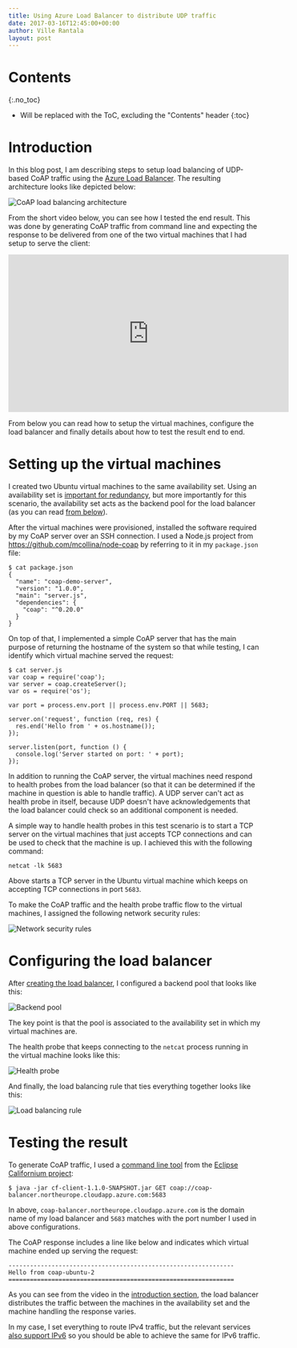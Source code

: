 ```yaml
---
title: Using Azure Load Balancer to distribute UDP traffic
date: 2017-03-16T12:45:00+00:00
author: Ville Rantala
layout: post
---
```


# Contents
{:.no_toc}

* Will be replaced with the ToC, excluding the "Contents" header
{:toc}

# Introduction

In this blog post, I am describing steps to setup load balancing of UDP-based CoAP traffic using the [Azure Load Balancer](https://azure.microsoft.com/en-us/services/load-balancer/). The resulting architecture looks like depicted below:

![CoAP load balancing architecture]({{site.baseurl}}/images/coap-load-balancing-architecture.png)

From the short video below, you can see how I tested the end result. This was done by generating CoAP traffic from command line and expecting the response to be delivered from one of the two virtual machines that I had setup to serve the client:

<iframe width="560" height="315" src="https://www.youtube.com/embed/8qq4SrpYln0" frameborder="0" allowfullscreen></iframe>

From below you can read how to setup the virtual machines, configure the load balancer and finally details about how to test the result end to end.

# Setting up the virtual machines

I created two Ubuntu virtual machines to the same availability set. Using an availability set is [important for redundancy](https://docs.microsoft.com/en-us/azure/virtual-machines/virtual-machines-windows-create-availability-set), but more importantly for this scenario, the availability set acts as the backend pool for the load balancer (as you can read [from below](#configuring-the-load-balancer)).

After the virtual machines were provisioned, installed the software required by my CoAP server over an SSH connection. I used a Node.js project from https://github.com/mcollina/node-coap by referring to it in my `package.json` file:

```
$ cat package.json
{
  "name": "coap-demo-server",
  "version": "1.0.0",
  "main": "server.js",
  "dependencies": {
    "coap": "^0.20.0"
  }
}
```

On top of that, I implemented a simple CoAP server that has the main purpose of returning the hostname of the system so that while testing, I can identify which virtual machine served the request:

```
$ cat server.js
var coap = require('coap');
var server = coap.createServer();
var os = require('os');

var port = process.env.port || process.env.PORT || 5683;

server.on('request', function (req, res) {
  res.end('Hello from ' + os.hostname());
});

server.listen(port, function () {
  console.log('Server started on port: ' + port);
});
```

In addition to running the CoAP server, the virtual machines need respond to health probes from the load balancer (so that it can be determined if the machine in question is able to handle traffic). A UDP server can't act as health probe in itself, because UDP doesn't have acknowledgements that the load balancer could check so an additional component is needed.

A simple way to handle health probes in this test scenario is to start a TCP server on the virtual machines that just accepts TCP connections and can be used to check that the machine is up. I achieved this with the following command:

```
netcat -lk 5683
```

Above starts a TCP server in the Ubuntu virtual machine which keeps on accepting TCP connections in port `5683`.

To make the CoAP traffic and the health probe traffic flow to the virtual machines, I assigned the following network security rules:

![Network security rules]({{site.baseurl}}/images/virtual-machine-security-rules.png)

# Configuring the load balancer

After [creating the load balancer](https://docs.microsoft.com/en-us/azure/load-balancer/load-balancer-get-started-internet-portal), I configured a backend pool that looks like this:

![Backend pool]({{site.baseurl}}/images/load-balancer-backend-pool.png)

The key point is that the pool is associated to the availability set in which my virtual machines are.

The health probe that keeps connecting to the `netcat` process running in the virtual machine looks like this:

![Health probe]({{site.baseurl}}/images/load-balancer-health-probe.png)

And finally, the load balancing rule that ties everything together looks like this:

![Load balancing rule]({{site.baseurl}}/images/load-balancing-rule.png)

# Testing the result

To generate CoAP traffic, I used a [command line tool](https://github.com/eclipse/californium.tools/tree/master/cf-client) from the [Eclipse Californium project](https://eclipse.org/californium/):

```
$ java -jar cf-client-1.1.0-SNAPSHOT.jar GET coap://coap-balancer.northeurope.cloudapp.azure.com:5683
```

In above, `coap-balancer.northeurope.cloudapp.azure.com` is the domain name of my load balancer and `5683` matches with the port number I used in above configurations.

The CoAP response includes a line like below and indicates which virtual machine ended up serving the request:

```
---------------------------------------------------------------
Hello from coap-ubuntu-2
===============================================================
```

As you can see from the video in the [introduction section](#introduction), the load balancer distributes the traffic between the machines in the availability set and the machine handling the response varies.

In my case, I set everything to route IPv4 traffic, but the relevant services [also support IPv6](https://docs.microsoft.com/en-us/azure/load-balancer/load-balancer-ipv6-internet-ps) so you should be able to achieve the same for IPv6 traffic.
